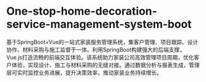 # One-stop-home-decoration-service-management-system-boot
基于SpringBoot+Vue的一站式家装服务管理系统，集客户管理、项目跟踪、设计协作、材料采购与施工监督于一体。利用SpringBoot构建强大的后端支撑，Vue.js打造流畅的前端交互体验。该系统助力家装公司高效管理项目周期，优化客户体验，实现设计、施工与材料采购的无缝对接。通过数据分析与报表生成，管理层可实时监控业务进展，提升决策效率，推动家装业务持续增长。
